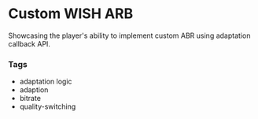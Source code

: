 # Custom WISH ARB

Showcasing the player's ability to implement custom ABR using adaptation callback API.

### Tags

- adaptation logic
- adaption
- bitrate
- quality-switching
